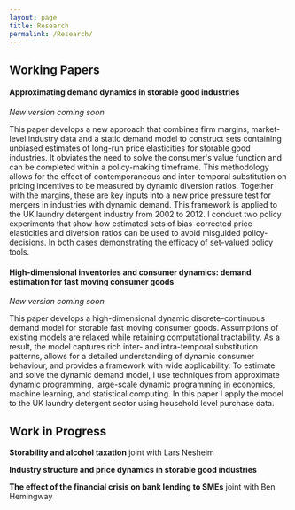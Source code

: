```yaml
---
layout: page
title: Research
permalink: /Research/
---
```


## Working Papers

#### Approximating demand dynamics in storable good industries

_New version coming soon_

<!--#### [Approximating demand dynamics in storable good industries](../assets/workingpapers/CrawfordAR (2020) Approximating Demand Dynamics for Storable goods.pdf)
-->

This paper develops a new approach that combines firm margins, market-level industry data and a static demand model to construct sets containing unbiased estimates of long-run price elasticities for storable good industries. It obviates the need to solve the consumer's value function and can be completed within a policy-making timeframe. This methodology allows for the effect of contemporaneous and inter-temporal substitution on pricing incentives to be measured by dynamic diversion ratios. Together with the margins, these are key inputs into a new price pressure test for mergers in industries with dynamic demand. This framework is applied to the UK laundry detergent industry from 2002 to 2012. I conduct two policy experiments that show how estimated sets of bias-corrected price elasticities and diversion ratios can be used to avoid misguided policy-decisions. In both cases demonstrating the efficacy of set-valued policy tools.

#### High-dimensional inventories and consumer dynamics: demand estimation for fast moving consumer goods 

_New version coming soon_

<!--**[High-dimensional inventories and consumer dynamics: demand estimation for fast moving consumer goods](../assets/workingpapers/AlanCrawfordJMP.pdf)**-->

This paper develops a high-dimensional dynamic discrete-continuous demand model for storable fast moving consumer goods. Assumptions of existing models are relaxed while retaining computational tractability. As a result, the model captures rich inter- and intra-temporal substitution patterns, allows for a detailed understanding of dynamic consumer behaviour, and provides a framework with wide applicability. To estimate and solve the dynamic demand model, I use techniques from approximate dynamic programming, large-scale dynamic programming in economics, machine learning, and statistical computing. In this paper I apply the model to the UK laundry detergent sector using household level purchase data.


## Work in Progress

**Storability and alcohol taxation** joint with Lars Nesheim  

**Industry structure and price dynamics in storable good industries**

**The effect of the financial crisis on bank lending to SMEs** joint with Ben Hemingway 